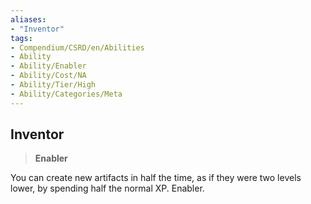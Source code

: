 ```yaml
---
aliases:
- "Inventor"
tags:
- Compendium/CSRD/en/Abilities
- Ability
- Ability/Enabler
- Ability/Cost/NA
- Ability/Tier/High
- Ability/Categories/Meta
---
```


  
## Inventor  
>**Enabler**
  
You can create new artifacts in half the time, as if they were two levels lower, by spending half the normal XP. Enabler.